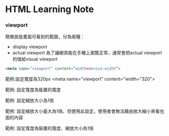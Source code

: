 # HTML Learning Note

### viewport 
簡單說是畫面可看到的範圍，分為兩種：
* display viewport
* actual viewport
為了讓網頁能在手機上瀏覽正常，通常會把actual viewport的值給visual viewport
```html
<meta name=”viewport” content=”width=device-width”>
```

範例:設定寬度為320px
<meta name="viewport" content="width="320">

範例: 設定寬度為裝置的寬度
<meta name="viewport" content="width=device-width">

範例: 設定縮放大小為1倍
<meta name="viewport" content="initial-scale=1">

範例: 設定縮放大小最大為1倍，但使用此設定，使用者會無法藉由放大縮小來看也面的內容
<meta name="viewport" content="maximum-scale=1">

範例: 設定寬度為裝置的寬度、縮放大小為1倍
<meta name="viewport" content="width=device-width,initial-scale=1">